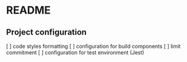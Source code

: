 # README

## Project configuration

[ ] code styles formatting
[ ] configuration for build components
[ ] limit commitment
[ ] configuration for test environment (Jest)
